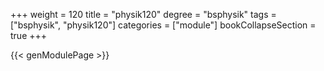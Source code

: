 +++
weight = 120
title = "physik120"
degree = "bsphysik"
tags = ["bsphysik", "physik120"]
categories = ["module"]
bookCollapseSection = true
+++

{{< genModulePage >}}
